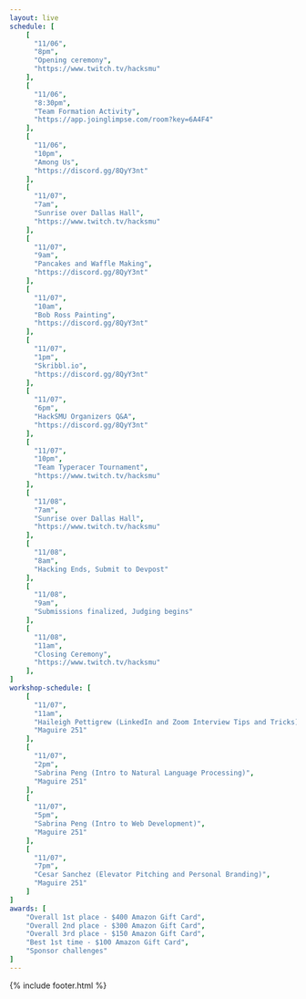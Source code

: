 ```yaml
---
layout: live
schedule: [
    [
      "11/06",
      "8pm",
      "Opening ceremony",
      "https://www.twitch.tv/hacksmu"
    ],
    [
      "11/06",
      "8:30pm",
      "Team Formation Activity",
      "https://app.joinglimpse.com/room?key=6A4F4"
    ],
    [
      "11/06",
      "10pm",
      "Among Us", 
      "https://discord.gg/8QyY3nt"
    ],
    [
      "11/07",
      "7am",
      "Sunrise over Dallas Hall",
      "https://www.twitch.tv/hacksmu"
    ],
    [
      "11/07",
      "9am",
      "Pancakes and Waffle Making",
      "https://discord.gg/8QyY3nt"
    ],
    [
      "11/07",
      "10am",
      "Bob Ross Painting", 
      "https://discord.gg/8QyY3nt"
    ],
    [
      "11/07",
      "1pm",
      "Skribbl.io", 
      "https://discord.gg/8QyY3nt"
    ],
    [
      "11/07",
      "6pm",
      "HackSMU Organizers Q&A", 
      "https://discord.gg/8QyY3nt"
    ],
    [
      "11/07",
      "10pm",
      "Team Typeracer Tournament",
      "https://www.twitch.tv/hacksmu"
    ],
    [
      "11/08",
      "7am",
      "Sunrise over Dallas Hall",
      "https://www.twitch.tv/hacksmu"
    ],
    [
      "11/08",
      "8am",
      "Hacking Ends, Submit to Devpost"
    ],
    [
      "11/08",
      "9am",
      "Submissions finalized, Judging begins"
    ],
    [
      "11/08",
      "11am",
      "Closing Ceremony",
      "https://www.twitch.tv/hacksmu"
    ],
]
workshop-schedule: [
    [
      "11/07",
      "11am",
      "Haileigh Pettigrew (LinkedIn and Zoom Interview Tips and Tricks)",
      "Maguire 251"
    ],
    [
      "11/07",
      "2pm", 
      "Sabrina Peng (Intro to Natural Language Processing)",
      "Maguire 251"
    ],
    [
      "11/07",
      "5pm",
      "Sabrina Peng (Intro to Web Development)",
      "Maguire 251"
    ],
    [
      "11/07",
      "7pm",
      "Cesar Sanchez (Elevator Pitching and Personal Branding)",
      "Maguire 251"
    ]
]
awards: [
    "Overall 1st place - $400 Amazon Gift Card",
    "Overall 2nd place - $300 Amazon Gift Card",
    "Overall 3rd place - $150 Amazon Gift Card",
    "Best 1st time - $100 Amazon Gift Card",
    "Sponsor challenges"
]
---
```

{% include footer.html %}
